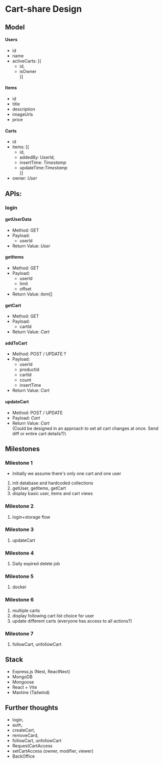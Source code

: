 # Cart-share Design

## Model

#### Users
*   id
*   name
*   activeCarts: [{
    *   id, 
    *   isOwner\
    }]

#### Items
*   id
*   title
*   description
*   imageUrls
*   price

#### Carts
*   id
* items: [{
    *   id,
    *   addedBy: UserId,
    *   insertTime: *Timestamp*
    *   updateTime:*Timestamp*\
    }]
*   owner: *User*

## APIs: 

### login

#### getUserData
*   Method: GET
*   Payload:
    *   userId
*   Return Value: *User*

#### getItems
*   Method: GET
*   Payload:
    *   userId
    *   limit
    *   offset
*   Return Value: *item*[]

#### getCart
*    Method: GET
*   Payload: 
    *   cartId
*   Return Value: *Cart*

#### addToCart
*   Method: POST / UPDATE ?
*   Payload:
    *   userId
    *   productId
    *   cartId
    *   count
    *   insertTime
*   Return Value: *Cart*

#### updateCart
*   Method: POST / UPDATE
*   Payload: *Cart*
*   Return Value: *Cart*\
(Could be designed in an approach to set all cart changes at once. Send diff or entire cart details?)\

## Milestones

### Milestone 1
*   Initially we assume there's only one cart and one user

1. init database and hardcoded collections
2. getUser, getItems, getCart
3. display basic user, items and cart views

### Milestone 2
1. login+storage flow

### Milestone 3
1. updateCart

### Milestone 4
1. Daily expired delete job

### Milestone 5
1. docker

### Milestone 6
1. multiple carts
2. display following cart list choice for user
3. update different carts (everyone has access to all actions?)

### Milestone 7
1. followCart, unfollowCart

## Stack
*   Express.js (Nest, ReactNext)
*   MongoDB
*   Mongoose
*   React + Vite
*   Mantine (Tailwind)

## Further thoughts
*   login, 
*   auth,
*   createCart, 
*   removeCard,
*   followCart, unfollowCart
*   RequestCartAccess
*   setCartAccess (owner, modifier, viewer)
*   BackOffice